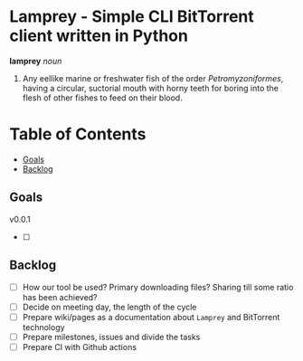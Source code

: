 # Lamprey - Simple CLI BitTorrent client written in Python <!-- omit in toc -->

**lamprey** *noun*

1. Any eellike marine or freshwater fish of the order *Petromyzoniformes*, having a circular, suctorial mouth with horny teeth for boring into the flesh of other fishes to feed on their blood.

# Table of Contents <!-- omit in toc -->

- [Goals](#goals)
- [Backlog](#backlog)

## Goals

v0.0.1

- [ ]

## Backlog

- [ ] How our tool be used? Primary downloading files? Sharing till some ratio has been achieved?
- [ ] Decide on meeting day, the length of the cycle
- [ ] Prepare wiki/pages as a documentation about `Lamprey` and BitTorrent technology
- [ ] Prepare milestones, issues and divide the tasks
- [ ] Prepare CI with Github actions
